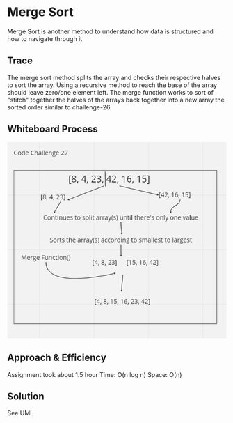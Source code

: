 # Merge Sort
Merge Sort is another method to understand how data is structured and how to navigate through it

## Trace
The merge sort method splits the array and checks their respective halves to sort the array. Using a recursive method to reach the base of the array should leave zero/one element left. The merge function works to sort of "stitch" together the halves of the arrays back together into a new array the sorted order similar to challenge-26.

## Whiteboard Process
![Code Challenge 27](Screenshots/CodeChallenge27.png)

## Approach & Efficiency
Assignment took about 1.5 hour
Time: O(n log n)
Space: O(n)

## Solution
See UML